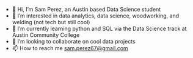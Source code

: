 - 👋 Hi, I’m Sam Perez, an Austin based Data Science student
- 👀 I’m interested in data analytics, data science, woodworking, and welding (not tech but still cool)
- 🌱 I’m currently learning python and SQL via the Data Science track at Austin Community College
- 💞️ I’m looking to collaborate on cool data projects
- 📫 How to reach me sam.perez67@gmail.com

<!---
sam-perez67/sam-perez67 is a ✨ special ✨ repository because its `README.md` (this file) appears on your GitHub profile.
You can click the Preview link to take a look at your changes.
--->
